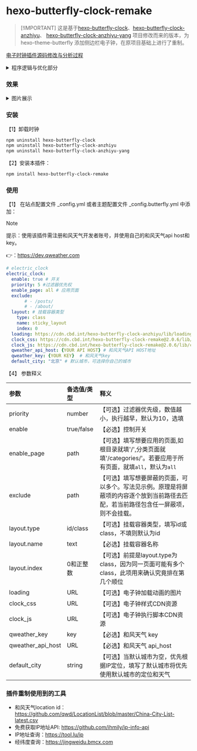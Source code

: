 # hexo-butterfly-clock-remake

>  [!IMPORTANT]
> 这是基于[hexo-butterfly-clock](https://github.com/akilarlxh/hexo-butterfly-clock)、[hexo-butterfly-clock-anzhiyu](https://github.com/anzhiyu-c/hexo-butterfly-clock-anzhiyu)、
> [hexo-butterfly-clock-anzhiyu-yang](https://github.com/yjh2643408123/hexo-butterfly-clock-anzhiyu-yang) 项目修改而来的版本，为 hexo-theme-butterfly 添加侧边栏电子钟，在原项目基础上进行了重制。


[电子时钟插件源码修改与分析过程](https://hoochanlon.github.io/posts/59603.html)

<details>
<summary>程序逻辑与优化部分</summary>
程序逻辑：

1. 以和风天气API为执行基础。
1. 通过IP定位API拿到城市位置，通过城市位置拿到和风天气location id
1. 再通过location id获取到天气

优化部分：

* 删除了原作者无效的获取ip地址的代码
* 移除了所有高德地图相关代码
* 添加了UniDreamLED.ttf字体
* 修正跨国家访问还显示中国时区时间
* 修正英文文字超出边框的问题
</details>

### 效果

<details>
<summary>图片展示</summary>
  
![](https://cdn.jsdelivr.net/gh/hoochanlon/tuchuang@main//up/20251021234339467.png)

![](https://cdn.jsdelivr.net/gh/hoochanlon/tuchuang@main//up/20251021234339464.png)
</details>


### 安装

【1】卸载时钟

```bash
npm uninstall hexo-butterfly-clock
npm uninstall hexo-butterfly-clock-anzhiyu 
npm uninstall hexo-butterfly-clock-anzhiyu-yang
```

【2】安装本插件：

```bash
npm install hexo-butterfly-clock-remake
```

### 使用

【1】 在站点配置文件 _config.yml 或者主题配置文件 _config.butterfly.yml 中添加：

> [!NOTE]
> 提示：使用该插件需注册和风天气开发者账号，并使用自己的和风天气api host和key。
> 
> 👉：https://dev.qweather.com

```yml
# electric_clock
electric_clock:
  enable: true # 开关
  priority: 5 #过滤器优先权
  enable_page: all # 应用页面
  exclude:
       # - /posts/
       # - /about/
  layout: # 挂载容器类型
    type: class
    name: sticky_layout
    index: 0
  loading: https://cdn.cbd.int/hexo-butterfly-clock-anzhiyu/lib/loading.gif #加载动画自定义
  clock_css: https://cdn.cbd.int/hexo-butterfly-clock-remake@2.0.6/lib/clock-min.css
  clock_js: https://cdn.cbd.int/hexo-butterfly-clock-remake@2.0.6/lib/clock-min.js
  qweather_api_host: {YOUR API HOST} # 和风天气API HOST地址
  qweather_key: {YOUR KEY}  # 和风天气key
  default_city: "北京" # 默认城市，可选择你自己的城市
```


【4】 参数释义

  |参数|备选值/类型|释义|
  |:--|:--|:--|
  |priority|number|【可选】过滤器优先级，数值越小，执行越早，默认为10，选填|
  |enable|true/false|【必选】控制开关|
  |enable_page|path|【可选】填写想要应用的页面,如根目录就填'/',分类页面就填'/categories/'。若要应用于所有页面，就填`all`，默认为`all`|
  |exclude|path|【可选】填写想要屏蔽的页面，可以多个。写法见示例。原理是将屏蔽项的内容逐个放到当前路径去匹配，若当前路径包含任一屏蔽项，则不会挂载。|
  |layout.type|id/class|【可选】挂载容器类型，填写id或class，不填则默认为id|
  |layout.name|text|【必选】挂载容器名称|
  |layout.index|0和正整数|【可选】前提是layout.type为class，因为同一页面可能有多个class，此项用来确认究竟排在第几个顺位|
  |loading|URL|【可选】电子钟加载动画的图片|
  |clock_css|URL|【可选】电子钟样式CDN资源|
  |clock_js|URL|【可选】电子钟执行脚本CDN资源|
  |qweather_key|key|【必选】和风天气 key|
  |qweather_api_host|URL|【必选】和风天气 api_host|
  |default_city|string|【可选】当默认城市为空，优先根据IP定位，填写了默认城市将优先使用默认城市的定位和天气|


### 插件重制使用到的工具

* 和风天气location id：https://github.com/qwd/LocationList/blob/master/China-City-List-latest.csv
* 免费获取IP地址API: https://github.com/ihmily/ip-info-api
* IP地址查询：https://tool.lu/ip
* 经纬度查询：https://jingweidu.bmcx.com

